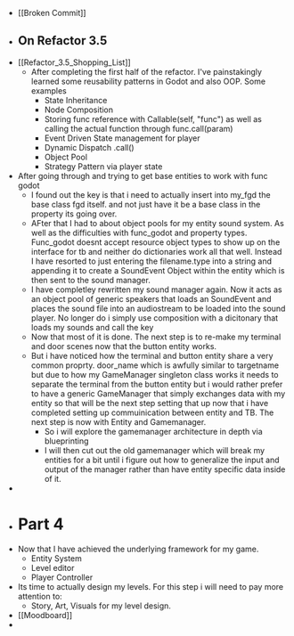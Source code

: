 - [[Broken Commit]]
- ## On Refactor 3.5
- [[Refactor_3.5_Shopping_List]]
	- After completing the first half of the refactor. I've painstakingly learned some reusability patterns in Godot and also OOP. Some examples
		- State Inheritance
		- Node Composition
		- Storing func reference with Callable(self, "func") as well as calling the actual function through func.call(param)
		- Event Driven State management for player
		- Dynamic Dispatch .call()
		- Object Pool
		- Strategy Pattern via player state
- After going through and trying to get base entities to work with func godot
	- I found out the key is that i need to actually insert into my_fgd the base class fgd itself. and not just have it be a base class in the property its going over.
	- AFter that I had to about object pools for my entity sound system. As well as the difficulties with func_godot and property types. Func_godot doesnt accept resource object types to show up on the interface for tb and neither do dictionaries work all that well. Instead I have resorted to just entering the filename.type into a string and appending it to create a SoundEvent Object within the entity which is then sent to the sound manager.
	- I have completley rewritten my sound manager again. Now it acts as an object pool of generic speakers that loads an SoundEvent and places the sound file into an audiostream to be loaded into the sound player. No longer do i simply use composition with a dicitonary that loads my sounds and call the key
	- Now that most of it is done. The next step is to re-make my terminal and door scenes now that the button entity works.
	- But i have noticed how the terminal and button entity share a very common proprty. door_name which is awfully similar to targetname but due to how my GameManager singleton class works it needs to separate the terminal from the button entity but i would rather prefer to have a generic GameManager that simply exchanges data with my entity so that will be the next step setting that up now that i have completed setting up commuinication between entity and TB. The next step is now with Entity and Gamemanager.
		- So i will explore the gamemanager architecture in depth via blueprinting
		- I will then cut out the old gamemanager which will break my entities for a bit until i figure out how to generalize the input and output of the manager rather than have entity specific data inside of it.
-
- # Part 4
- Now that I have achieved the underlying framework for my game.
	- Entity System
	- Level editor
	- Player Controller
- Its time to actually design my levels. For this step i will need to pay more attention to:
	- Story, Art, Visuals for my level design.
- [[Moodboard]]
-
